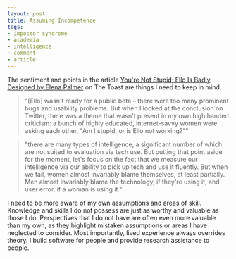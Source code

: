```yaml
---
layout: post
title: Assuming Incompetence
tags:
- impostor syndrome
- academia
- intelligence
- comment
- article
---
```


The sentiment and points in the article [You're Not Stupid; Ello Is Badly Designed by Elena Palmer](http://the-toast.net/2014/10/06/youre-stupid-ello-badly-designed/) on The Toast are things I need to keep in mind.

> "[Ello] wasn't ready for a public beta – there were too many prominent bugs and usability problems. But when I looked at the conclusion on Twitter, there was a theme that wasn't present in my own high handed criticism: a bunch of highly educated, internet-savvy women were asking each other, "Am I stupid, or is Ello not working?""

> "there are many types of intelligence, a significant number of which are not suited to evaluation via tech use. But putting that point aside for the moment, let's focus on the fact that we measure our intelligence via our ability to pick up tech and use it fluently. But when we fail, women almost invariably blame themselves, at least partially. Men almost invariably blame the technology, if they're using it, and user error, if a woman is using it."

I need to be more aware of my own assumptions and areas of skill. Knowledge and skills I do not possess are just as worthy and valuable as those I do. Perspectives that I do not have are often even more valuable than my own, as they highlight mistaken assumptions or areas I have neglected to consider. Most importantly, lived experience always overrides theory. I build software for people and provide research assistance to people.